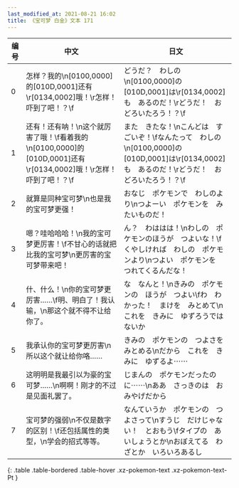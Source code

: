 ```yaml
---
last_modified_at: 2021-08-21 16:02
title: 《宝可梦 白金》文本 171
---
```

| 编号 | 中文 | 日文 |
| ---- | ---- | ---- |
| 0 | 怎样？我的\n[0100,0000]的[010D,0001]还有\r[0134,0002]哦！\r怎样！吓到了吧！？\f | どうだ？　わしの\n[0100,0000]の　[010D,0001]は\r[0134,0002]も　あるのだ！\rどうだ！　おどろいたろう！？\f |
| 1 | 还有！还有呐！\n这个就厉害了哦！\f看着我的\n[0100,0000]的[010D,0001]还有\r[0134,0002]哦！\r怎样！吓到了吧！？\f | また　きたな！\nこんどは　すごいぞ！\fなんたって　わしの\n[0100,0000]の　[010D,0001]は\r[0134,0002]も　あるのだ！\rどうだ！　おどろいたろう！？\f |
| 2 | 就算是同种宝可梦\n也是我的宝可梦更强！ | おなじ　ポケモンで　わしのより\nつよーい　ポケモンを　みたいものだ！ |
| 3 | 嗯？哇哈哈哈！\n我的宝可梦更厉害！\f不甘心的话就把比我的宝可梦\n更厉害的宝可梦带来吧！ | ん？　わははは！\nわしの　ポケモンのほうが　つよいな！\fくやしければ　わしの　ポケモンより\nつよい　ポケモンを　つれてくるんだな！ |
| 4 | 什、什么！\n你的宝可梦更厉害……\f明、明白了！我认输，\n那这个就不得不让给你了。 | な　なんと！\nきみの　ポケモンの　ほうが　つよい\fわ　わかった！　まけを　みとめて\nこれを　きみに　ゆずろうではないか |
| 5 | 我承认你的宝可梦更厉害\n所以这个就让给你咯…… | きみの　ポケモンの　つよさを　みとめる\nだから　これを　きみに　ゆずるよ⋯⋯ |
| 6 | 这明明是我最引以为豪的宝可梦……\n啊啊！刚才的不过是见面礼罢了。 | じまんの　ポケモンだったのに⋯⋯\nああ　さっきのは　おみやげだから |
| 7 | 宝可梦的强弱\n不仅是数字的区别！\f还包括属性的类型，\n学会的招式等等。 | なんていうか　ポケモンの　つよさって\nすうじ　だけじゃない！　とおもう\fタイプの　あいしょうとか\nおぼえてる　わざとか　いろいろあるし |
{: .table .table-bordered .table-hover .xz-pokemon-text .xz-pokemon-text-Pt }